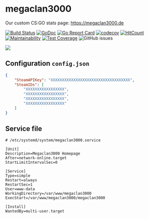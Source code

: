 # megaclan3000
Our custom CS:GO stats page: https://megaclan3000.de

[![Build Status](https://travis-ci.org/pinpox/megaclan3000.svg?branch=master)](https://travis-ci.org/pinpox/megaclan3000)
[![GoDoc](https://godoc.org/github.com/pinpox/megaclan3000?status.svg)](https://godoc.org/github.com/pinpox/megaclan3000)
[![Go Report Card](https://goreportcard.com/badge/github.com/pinpox/megaclan3000)](https://goreportcard.com/badge/github.com/pinpox/megaclan3000)
[![codecov](https://codecov.io/gh/pinpox/megaclan3000/branch/master/graph/badge.svg)](https://codecov.io/gh/pinpox/megaclan3000)
[![HitCount](http://hits.dwyl.com/pinpox/megaclan3000.svg)](http://hits.dwyl.com/pinpox/megaclan3000)
[![Maintainability](https://api.codeclimate.com/v1/badges/994620bcbe906b069ef0/maintainability)](https://codeclimate.com/github/pinpox/megaclan3000/maintainability)
[![Test Coverage](https://api.codeclimate.com/v1/badges/994620bcbe906b069ef0/test_coverage)](https://codeclimate.com/github/pinpox/megaclan3000/test_coverage)
![GitHub issues](https://img.shields.io/github/issues/pinpox/megaclan3000?style=plastic)


![](https://i.imgur.com/tQzdzAd.png)


## Configuration `config.json`

```json
{
    "SteamAPIKey": "XXXXXXXXXXXXXXXXXXXXXXXXXXXXXXXXXXX",
    "SteamIDs": [
        "XXXXXXXXXXXXXXXXX",
        "XXXXXXXXXXXXXXXXX",
        "XXXXXXXXXXXXXXXXX",
        "XXXXXXXXXXXXXXXXX"
    ]
}
```

## Service file

```dosini
# /etc/systemd/system/megaclan3000.service

[Unit]
Description=Megaclan3000 Homepage
After=network-online.target
StartLimitIntervalSec=0

[Service]
Type=simple
Restart=always
RestartSec=1
User=www-data
WorkingDirectory=/var/www/megaclan3000
ExecStart=/var/www/megaclan3000/megaclan3000

[Install]
WantedBy=multi-user.target
```
